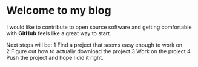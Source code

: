 # Welcome to my blog

I would like to contribute to open source software and getting comfortable with **GitHub** feels like a great way to start. 

Next steps will be: 
1 Find a project that seems easy enough to work on  
2 Figure out how to actually download the project
3 Work on the project
4 Push the project and hope I did it right. 
